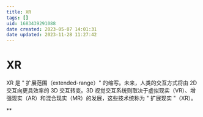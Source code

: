 ```yaml
---
title: XR
tags: []
uid: 1683439291088
date created: 2023-05-07 14:01:31
date updated: 2023-11-28 11:27:42
---
```


# XR

XR 是 " 扩展范围（extended-range）" 的缩写。未来，人类的交互方式将由 2D 交互向更具效率的 3D 交互转变。3D 视觉交互系统则取决于虚拟现实（VR）、增强现实（AR）和混合现实（MR）的发展，这些技术统称为 " 扩展现实 "（XR）。

**
